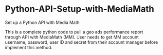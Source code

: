 # Python-API-Setup-with-MediaMath
Set up a Python API with Media Math

This is a complete python code to pull a geo ads performance report through API with MediaMath (MM). User needs to get MM account username, password, user ID and secret from their account manager before implement this method.

